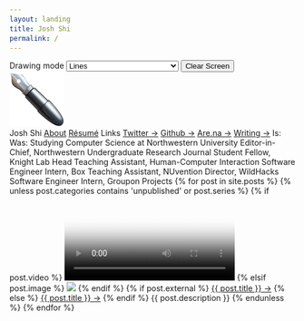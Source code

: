 ```yaml
---
layout: landing
title: Josh Shi
permalink: /
---
```


<div class="mode">
    <label for="draw">Drawing mode</label>
    <select name="draw">
        <option value="lines">Lines</option>
        <option value="arrows">Arrows</option>
        <option value="dots">Dots</option>
        <option value="twinkle">Twinkle</option>
        <option value="redacted">▇▇▇▇▇REDACTED▇▇▇▇▇</option>
        <option value="sheriff">🤠</option>
    </select>
    <input type="button" name="reset" value="Clear Screen">
</div>
<div class="pen">
    <img src="/assets/images/pen-96.png" alt="pen">
</div>
<div>
    <span class="text"></span>
    <span class="text"></span>
    <span class="text"></span>
    <span class="text">Josh Shi</span>
    <a href="/about"><span class="text">About</span></a>
    <a href="/assets/images/shi-josh-web.png" target="_blank"><span class="text">Résumé</span></a>
    <span class="text"></span>
    <span class="text">Links</span>
    <a href="https://twitter.com/unfollowjoshshi" target="_blank"><span class="text">Twitter →</span></a>
    <a href="https://github.com/thehandsomepanther" target="_blank"><span class="text">Github →</span></a>
    <a href="https://www.are.na/josh-shi" target="_blank"><span class="text">Are.na →</span></a>
    <a href="/writing"><span class="text">Writing →</span></a>
    <span class="text"></span>
    <span class="text">Is:</span>
    <span class="text"></span>
    <span class="text">Was:</span>
    <span class="text">Studying Computer Science at Northwestern University</span>
    <span class="text">Editor-in-Chief, Northwestern Undergraduate Research Journal</span>
    <span class="text">Student Fellow, Knight Lab</span>
    <span class="text">Head Teaching Assistant, Human-Computer Interaction</span>
    <span class="text">Software Engineer Intern, Box</span>
    <span class="text">Teaching Assistant, NUvention</span>
    <span class="text">Director, WildHacks</span>
    <span class="text">Software Engineer Intern, Groupon</span>
    <span class="text"></span>
    <span class="text">Projects</span>
    {% for post in site.posts %}
        {% unless post.categories contains 'unpublished' or post.series %}
            {% if post.video %}
                <video class="img-{{ post.uid }}" src="{{ post.video }}" loop poster="{{ post.image }}"></video>
            {% elsif post.image %}
                <img class="img-{{ post.uid }}" src="{{ post.image }}">
            {% endif %}
            {% if post.external %}
                <a class="link-{{ post.uid }}" href="{{ post.external }}"><span class="text">{{ post.title }} →</span></a>
            {% else %}
                <a class="link-{{ post.uid }}" href="{{ post.url }}"><span class="text">{{ post.title }} →</span></a>
            {% endif %}
            <span class="text">{{ post.description }}</span>
            <span class="text"></span>
        {% endunless %}
    {% endfor %}
</div>
<div class="canvas"></div>

<script src="https://cdnjs.cloudflare.com/ajax/libs/lodash.js/4.17.4/lodash.min.js"></script>
<script src="scripts/index.js"></script>
